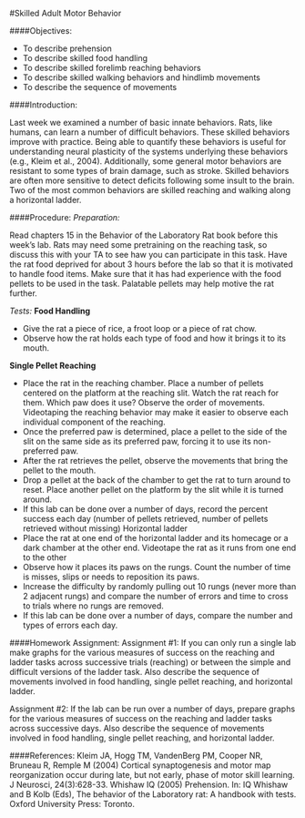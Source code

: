 #Skilled Adult Motor Behavior

####Objectives:
*	To describe prehension
*	To describe skilled food handling
*	To describe skilled forelimb reaching behaviors
*	To describe skilled walking behaviors and hindlimb movements
*	To describe the sequence of movements

####Introduction:

Last week we examined a number of basic innate behaviors.  Rats, like humans, can learn a number of difficult behaviors.  These skilled behaviors improve with practice.  Being able to quantify these behaviors is useful for understanding neural plasticity of the systems underlying these behaviors (e.g., Kleim et al., 2004).  Additionally, some general motor behaviors are resistant to some types of brain damage, such as stroke.  Skilled behaviors are often more sensitive to detect deficits following some insult to the brain.  Two of the most common behaviors are skilled reaching and walking along a horizontal ladder.

####Procedure:
*Preparation:*

Read chapters 15 in the Behavior of the Laboratory Rat book before this week’s lab.  Rats may need some pretraining on the reaching task, so discuss this with your TA to see haw you can participate in this task.
Have the rat food deprived for about 3 hours before the lab so that it is motivated to handle food items.  Make sure that it has had experience with the food pellets to be used in the task.  Palatable pellets may help motive the rat further.

*Tests:*
**Food Handling**
*	Give the rat a piece of rice, a froot loop or a piece of rat chow.
*	Observe how the rat holds each type of food and how it brings it to its mouth.

**Single Pellet Reaching**
*	Place the rat in the reaching chamber.  Place a number of pellets centered on the platform at the reaching slit.  Watch the rat reach for them.  Which paw does it use?  Observe the order of movements.  Videotaping the reaching behavior may make it easier to observe each individual component of the reaching.
*	Once the preferred paw is determined, place a pellet to the side of the slit on the same side as its preferred paw, forcing it to use its non-preferred paw.
*	After the rat retrieves the pellet, observe the movements that bring the pellet to the mouth.
*	Drop a pellet at the back of the chamber to get the rat to turn around to reset.  Place another pellet on the platform by the slit while it is turned around.
*	If this lab can be done over a number of days, record the percent success each day (number of pellets retrieved, number of pellets retrieved without missing)
Horizontal ladder
*	Place the rat at one end of the horizontal ladder and its homecage or a dark chamber at the other end.  Videotape the rat as it runs from one end to the other
*	Observe how it places its paws on the rungs.  Count the number of time is misses, slips or needs to reposition its paws.
*	Increase the difficulty by randomly pulling out 10 rungs (never more than 2 adjacent rungs) and compare the number of errors and time to cross to trials where no rungs are removed.
*	If this lab can be done over a number of days, compare the number and types of errors each day.

####Homework Assignment:
Assignment #1: If you can only run a single lab make graphs for the various measures of success on the reaching and ladder tasks across successive trials (reaching) or between the simple and difficult versions of the ladder task.  Also describe the sequence of movements involved in food handling, single pellet reaching, and horizontal ladder.

Assignment #2: If the lab can be run over a number of days, prepare graphs for the various measures of success on the reaching and ladder tasks across successive days. Also describe the sequence of movements involved in food handling, single pellet reaching, and horizontal ladder.

####References:
Kleim JA, Hogg TM, VandenBerg PM, Cooper NR, Bruneau R, Remple M (2004) Cortical synaptogenesis and motor map reorganization occur during late, but not early, phase of motor skill learning. J Neurosci, 24(3):628-33.
Whishaw IQ (2005) Prehension. In: IQ Whishaw and B Kolb (Eds), The behavior of the Laboratory rat: A handbook with tests. Oxford University Press: Toronto.
